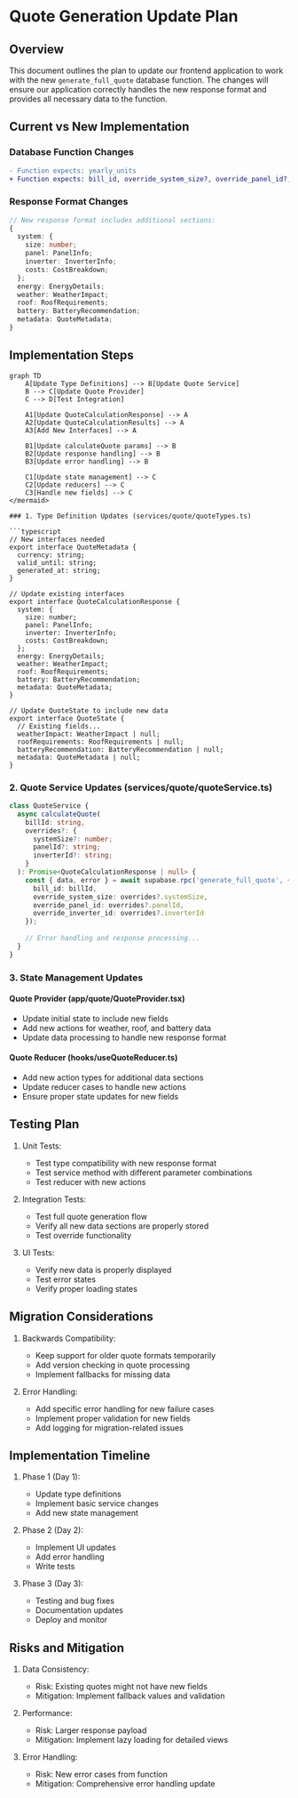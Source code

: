 # Quote Generation Update Plan

## Overview
This document outlines the plan to update our frontend application to work with the new `generate_full_quote` database function. The changes will ensure our application correctly handles the new response format and provides all necessary data to the function.

## Current vs New Implementation

### Database Function Changes
```diff
- Function expects: yearly_units
+ Function expects: bill_id, override_system_size?, override_panel_id?, override_inverter_id?
```

### Response Format Changes
```typescript
// New response format includes additional sections:
{
  system: {
    size: number;
    panel: PanelInfo;
    inverter: InverterInfo;
    costs: CostBreakdown;
  };
  energy: EnergyDetails;
  weather: WeatherImpact;
  roof: RoofRequirements;
  battery: BatteryRecommendation;
  metadata: QuoteMetadata;
}
```

## Implementation Steps

```mermaid
graph TD
    A[Update Type Definitions] --> B[Update Quote Service]
    B --> C[Update Quote Provider]
    C --> D[Test Integration]
    
    A1[Update QuoteCalculationResponse] --> A
    A2[Update QuoteCalculationResults] --> A
    A3[Add New Interfaces] --> A
    
    B1[Update calculateQuote params] --> B
    B2[Update response handling] --> B
    B3[Update error handling] --> B
    
    C1[Update state management] --> C
    C2[Update reducers] --> C
    C3[Handle new fields] --> C
</mermaid>

### 1. Type Definition Updates (services/quote/quoteTypes.ts)

```typescript
// New interfaces needed
export interface QuoteMetadata {
  currency: string;
  valid_until: string;
  generated_at: string;
}

// Update existing interfaces
export interface QuoteCalculationResponse {
  system: {
    size: number;
    panel: PanelInfo;
    inverter: InverterInfo;
    costs: CostBreakdown;
  };
  energy: EnergyDetails;
  weather: WeatherImpact;
  roof: RoofRequirements;
  battery: BatteryRecommendation;
  metadata: QuoteMetadata;
}

// Update QuoteState to include new data
export interface QuoteState {
  // Existing fields...
  weatherImpact: WeatherImpact | null;
  roofRequirements: RoofRequirements | null;
  batteryRecommendation: BatteryRecommendation | null;
  metadata: QuoteMetadata | null;
}
```

### 2. Quote Service Updates (services/quote/quoteService.ts)

```typescript
class QuoteService {
  async calculateQuote(
    billId: string, 
    overrides?: {
      systemSize?: number;
      panelId?: string;
      inverterId?: string;
    }
  ): Promise<QuoteCalculationResponse | null> {
    const { data, error } = await supabase.rpc('generate_full_quote', {
      bill_id: billId,
      override_system_size: overrides?.systemSize,
      override_panel_id: overrides?.panelId,
      override_inverter_id: overrides?.inverterId
    });
    
    // Error handling and response processing...
  }
}
```

### 3. State Management Updates

#### Quote Provider (app/quote/QuoteProvider.tsx)
- Update initial state to include new fields
- Add new actions for weather, roof, and battery data
- Update data processing to handle new response format

#### Quote Reducer (hooks/useQuoteReducer.ts)
- Add new action types for additional data sections
- Update reducer cases to handle new actions
- Ensure proper state updates for new fields

## Testing Plan

1. Unit Tests:
   - Test type compatibility with new response format
   - Test service method with different parameter combinations
   - Test reducer with new actions

2. Integration Tests:
   - Test full quote generation flow
   - Verify all new data sections are properly stored
   - Test override functionality

3. UI Tests:
   - Verify new data is properly displayed
   - Test error states
   - Verify proper loading states

## Migration Considerations

1. Backwards Compatibility:
   - Keep support for older quote formats temporarily
   - Add version checking in quote processing
   - Implement fallbacks for missing data

2. Error Handling:
   - Add specific error handling for new failure cases
   - Implement proper validation for new fields
   - Add logging for migration-related issues

## Implementation Timeline

1. Phase 1 (Day 1):
   - Update type definitions
   - Implement basic service changes
   - Add new state management

2. Phase 2 (Day 2):
   - Implement UI updates
   - Add error handling
   - Write tests

3. Phase 3 (Day 3):
   - Testing and bug fixes
   - Documentation updates
   - Deploy and monitor

## Risks and Mitigation

1. Data Consistency:
   - Risk: Existing quotes might not have new fields
   - Mitigation: Implement fallback values and validation

2. Performance:
   - Risk: Larger response payload
   - Mitigation: Implement lazy loading for detailed views

3. Error Handling:
   - Risk: New error cases from function
   - Mitigation: Comprehensive error handling update